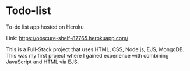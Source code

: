 # Todo-list
To-do list app hosted on Heroku

Link: https://obscure-shelf-87765.herokuapp.com/

This is a Full-Stack project that uses HTML, CSS, Node.js, EJS, MongoDB. This was my first project where I gained experience with combining JavaScript and HTML via EJS.
